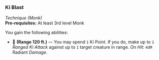 ### Ki Blast
*Technique (Monk)*  
**Pre-requisites:** At least 3rd level Monk  

You gain the following abilities:
* 🔷 **(Range 120 ft.)** — You may spend `1` Ki Point. If you do, make up to `1` *Ranged Ki Attack* against up to `1` target creature in range. *On Hit:* `4dM` Radiant *Damage*.
